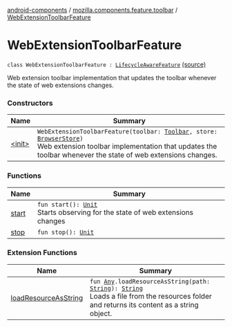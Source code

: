 [android-components](../../index.md) / [mozilla.components.feature.toolbar](../index.md) / [WebExtensionToolbarFeature](./index.md)

# WebExtensionToolbarFeature

`class WebExtensionToolbarFeature : `[`LifecycleAwareFeature`](../../mozilla.components.support.base.feature/-lifecycle-aware-feature/index.md) [(source)](https://github.com/mozilla-mobile/android-components/blob/master/components/feature/toolbar/src/main/java/mozilla/components/feature/toolbar/WebExtensionToolbarFeature.kt#L29)

Web extension toolbar implementation that updates the toolbar whenever the state of web
extensions changes.

### Constructors

| Name | Summary |
|---|---|
| [&lt;init&gt;](-init-.md) | `WebExtensionToolbarFeature(toolbar: `[`Toolbar`](../../mozilla.components.concept.toolbar/-toolbar/index.md)`, store: `[`BrowserStore`](../../mozilla.components.browser.state.store/-browser-store/index.md)`)`<br>Web extension toolbar implementation that updates the toolbar whenever the state of web extensions changes. |

### Functions

| Name | Summary |
|---|---|
| [start](start.md) | `fun start(): `[`Unit`](https://kotlinlang.org/api/latest/jvm/stdlib/kotlin/-unit/index.html)<br>Starts observing for the state of web extensions changes |
| [stop](stop.md) | `fun stop(): `[`Unit`](https://kotlinlang.org/api/latest/jvm/stdlib/kotlin/-unit/index.html) |

### Extension Functions

| Name | Summary |
|---|---|
| [loadResourceAsString](../../mozilla.components.support.test.file/kotlin.-any/load-resource-as-string.md) | `fun `[`Any`](https://kotlinlang.org/api/latest/jvm/stdlib/kotlin/-any/index.html)`.loadResourceAsString(path: `[`String`](https://kotlinlang.org/api/latest/jvm/stdlib/kotlin/-string/index.html)`): `[`String`](https://kotlinlang.org/api/latest/jvm/stdlib/kotlin/-string/index.html)<br>Loads a file from the resources folder and returns its content as a string object. |
